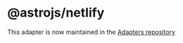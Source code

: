 # @astrojs/netlify

This adapter is now maintained in the [Adapters repository](https://github.com/withastro/adapters/tree/main/packages/netlify)